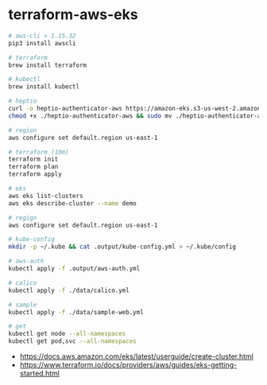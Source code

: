 # terraform-aws-eks

```bash
# aws-cli > 1.15.32
pip3 install awscli

# terraform
brew install terraform

# kubectl
brew install kubectl

# heptio
curl -o heptio-authenticator-aws https://amazon-eks.s3-us-west-2.amazonaws.com/1.10.3/2018-06-05/bin/darwin/amd64/heptio-authenticator-aws
chmod +x ./heptio-authenticator-aws && sudo mv ./heptio-authenticator-aws /usr/local/bin/

# region
aws configure set default.region us-east-1

# terraform (10m)
terraform init
terraform plan
terraform apply

# eks
aws eks list-clusters
aws eks describe-cluster --name demo

# regign
aws configure set default.region us-east-1

# kube-config
mkdir -p ~/.kube && cat .output/kube-config.yml > ~/.kube/config

# aws-auth
kubectl apply -f .output/aws-auth.yml

# calico
kubectl apply -f ./data/calico.yml

# sample
kubectl apply -f ./data/sample-web.yml

# get
kubectl get node --all-namespaces
kubectl get pod,svc --all-namespaces
```
* https://docs.aws.amazon.com/eks/latest/userguide/create-cluster.html
* https://www.terraform.io/docs/providers/aws/guides/eks-getting-started.html
